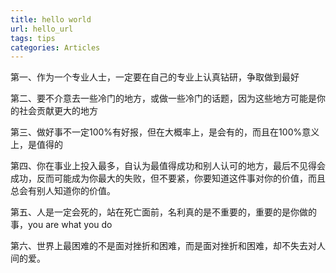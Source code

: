```yaml
---
title: hello world
url: hello_url
tags: tips
categories: Articles
---
```


第一、作为一个专业人士，一定要在自己的专业上认真钻研，争取做到最好

第二、要不介意去一些冷门的地方，或做一些冷门的话题，因为这些地方可能是你的社会贡献更大的地方

第三、做好事不一定100%有好报，但在大概率上，是会有的，而且在100%意义上，是值得的

第四、你在事业上投入最多，自认为最值得成功和别人认可的地方，最后不见得会成功，反而可能成为你最大的失败，但不要紧，你要知道这件事对你的价值，而且总会有别人知道你的价值。

第五、人是一定会死的，站在死亡面前，名利真的是不重要的，重要的是你做的事，you are what you do 

第六、世界上最困难的不是面对挫折和困难，而是面对挫折和困难，却不失去对人间的爱。